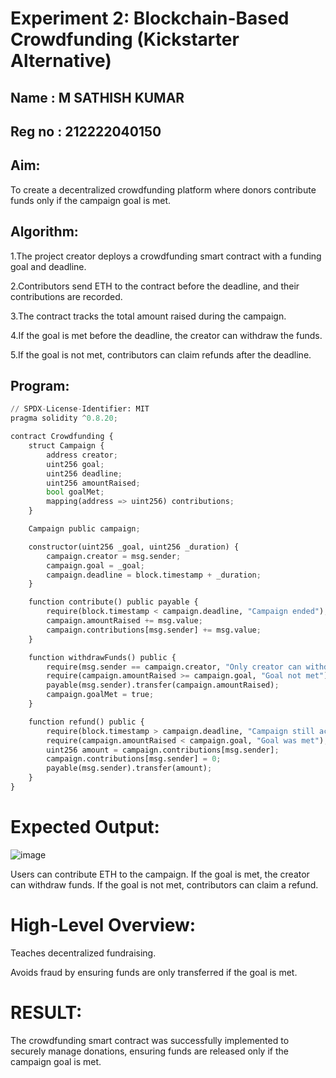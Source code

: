 # Experiment 2: Blockchain-Based Crowdfunding (Kickstarter Alternative)
## Name   : M SATHISH KUMAR
## Reg no : 212222040150
## Aim:
To create a decentralized crowdfunding platform where donors contribute funds only if the campaign goal is met.

## Algorithm:
1.The project creator deploys a crowdfunding smart contract with a funding goal and deadline.

2.Contributors send ETH to the contract before the deadline, and their contributions are recorded.

3.The contract tracks the total amount raised during the campaign.

4.If the goal is met before the deadline, the creator can withdraw the funds.

5.If the goal is not met, contributors can claim refunds after the deadline.

## Program:
```py
// SPDX-License-Identifier: MIT
pragma solidity ^0.8.20;

contract Crowdfunding {
    struct Campaign {
        address creator;
        uint256 goal;
        uint256 deadline;
        uint256 amountRaised;
        bool goalMet;
        mapping(address => uint256) contributions;
    }

    Campaign public campaign;

    constructor(uint256 _goal, uint256 _duration) {
        campaign.creator = msg.sender;
        campaign.goal = _goal;
        campaign.deadline = block.timestamp + _duration;
    }

    function contribute() public payable {
        require(block.timestamp < campaign.deadline, "Campaign ended");
        campaign.amountRaised += msg.value;
        campaign.contributions[msg.sender] += msg.value;
    }

    function withdrawFunds() public {
        require(msg.sender == campaign.creator, "Only creator can withdraw");
        require(campaign.amountRaised >= campaign.goal, "Goal not met");
        payable(msg.sender).transfer(campaign.amountRaised);
        campaign.goalMet = true;
    }

    function refund() public {
        require(block.timestamp > campaign.deadline, "Campaign still active");
        require(campaign.amountRaised < campaign.goal, "Goal was met");
        uint256 amount = campaign.contributions[msg.sender];
        campaign.contributions[msg.sender] = 0;
        payable(msg.sender).transfer(amount);
    }
}
```
# Expected Output:
![image](https://github.com/user-attachments/assets/15d635bf-7749-4fe6-9077-e7ce06af4f67)

Users can contribute ETH to the campaign.
If the goal is met, the creator can withdraw funds.
If the goal is not met, contributors can claim a refund.

# High-Level Overview:
Teaches decentralized fundraising.


Avoids fraud by ensuring funds are only transferred if the goal is met.

# RESULT: 
The crowdfunding smart contract was successfully implemented to securely manage donations, ensuring funds are released only if the campaign goal is met.

